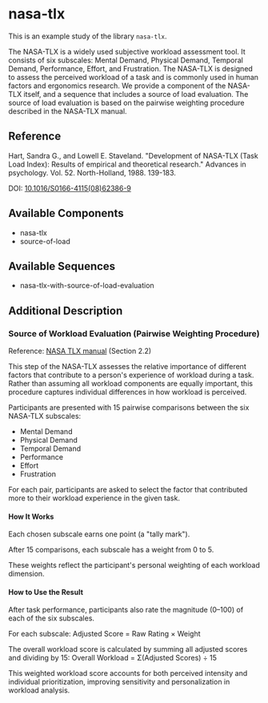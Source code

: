 
# nasa-tlx



This is an example study of the library `nasa-tlx`.

The NASA-TLX is a widely used subjective workload assessment tool. It consists of six subscales: Mental Demand, Physical Demand, Temporal Demand, Performance, Effort, and Frustration. The NASA-TLX is designed to assess the perceived workload of a task and is commonly used in human factors and ergonomics research. We provide a component of the NASA-TLX itself, and a sequence that includes a source of load evaluation. The source of load evaluation is based on the pairwise weighting procedure described in the NASA-TLX manual.

## Reference

Hart, Sandra G., and Lowell E. Staveland. "Development of NASA-TLX (Task Load Index): Results of empirical and theoretical research." Advances in psychology. Vol. 52. North-Holland, 1988. 139-183.

DOI: [10.1016/S0166-4115(08)62386-9](https://dx.doi.org/10.1016/S0166-4115(08)62386-9)



## Available Components

- nasa-tlx
- source-of-load

## Available Sequences

- nasa-tlx-with-source-of-load-evaluation

## Additional Description

### Source of Workload Evaluation (Pairwise Weighting Procedure)

Reference: [NASA TLX manual](https://ntrs.nasa.gov/api/citations/20000021488/downloads/20000021488.pdf) (Section 2.2)

This step of the NASA-TLX assesses the relative importance of different factors that contribute to a person's experience of workload during a task. Rather than assuming all workload components are equally important, this procedure captures individual differences in how workload is perceived.

Participants are presented with 15 pairwise comparisons between the six NASA-TLX subscales:

- Mental Demand
- Physical Demand
- Temporal Demand
- Performance
- Effort
- Frustration

For each pair, participants are asked to select the factor that contributed more to their workload experience in the given task.

#### How It Works
Each chosen subscale earns one point (a "tally mark").

After 15 comparisons, each subscale has a weight from 0 to 5.

These weights reflect the participant's personal weighting of each workload dimension.

#### How to Use the Result
After task performance, participants also rate the magnitude (0–100) of each of the six subscales.

For each subscale:
Adjusted Score = Raw Rating × Weight

The overall workload score is calculated by summing all adjusted scores and dividing by 15:
Overall Workload = Σ(Adjusted Scores) ÷ 15

This weighted workload score accounts for both perceived intensity and individual prioritization, improving sensitivity and personalization in workload analysis.

